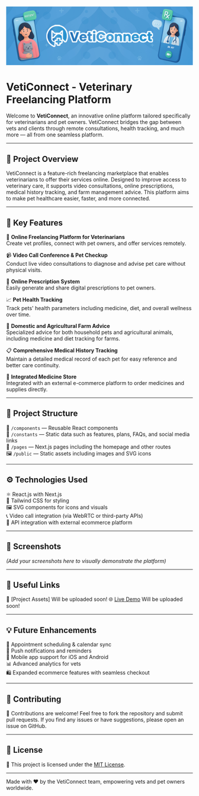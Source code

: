 ![VetiConnect Banner](https://raw.githubusercontent.com/thecloudwalkerx/VetiConnect/main/Banner.png)

# VetiConnect - Veterinary Freelancing Platform

Welcome to **VetiConnect**, an innovative online platform tailored specifically for veterinarians and pet owners. VetiConnect bridges the gap between vets and clients through remote consultations, health tracking, and much more — all from one seamless platform.

---

## 🚀 Project Overview

VetiConnect is a feature-rich freelancing marketplace that enables veterinarians to offer their services online. Designed to improve access to veterinary care, it supports video consultations, online prescriptions, medical history tracking, and farm management advice. This platform aims to make pet healthcare easier, faster, and more connected.

---

## 🌟 Key Features

🐾 **Online Freelancing Platform for Veterinarians**  
Create vet profiles, connect with pet owners, and offer services remotely.

📹 **Video Call Conference & Pet Checkup**  
Conduct live video consultations to diagnose and advise pet care without physical visits.

💊 **Online Prescription System**  
Easily generate and share digital prescriptions to pet owners.

📈 **Pet Health Tracking**  
Track pets' health parameters including medicine, diet, and overall wellness over time.

🌾 **Domestic and Agricultural Farm Advice**  
Specialized advice for both household pets and agricultural animals, including medicine and diet tracking for farms.

📋 **Comprehensive Medical History Tracking**  
Maintain a detailed medical record of each pet for easy reference and better care continuity.

🛒 **Integrated Medicine Store**  
Integrated with an external e-commerce platform to order medicines and supplies directly.

---

## 📂 Project Structure

🧩 `/components` — Reusable React components  
📑 `/constants` — Static data such as features, plans, FAQs, and social media links  
📄 `/pages` — Next.js pages including the homepage and other routes  
🖼️ `/public` — Static assets including images and SVG icons  

---

## ⚙️ Technologies Used

⚛️ React.js with Next.js  
🎨 Tailwind CSS for styling  
🖼️ SVG components for icons and visuals  
📞 Video call integration (via WebRTC or third-party APIs)  
🔗 API integration with external ecommerce platform  

---

## 📸 Screenshots

*(Add your screenshots here to visually demonstrate the platform)*

---

## 🔗 Useful Links

🔗 [Project Assets] Will be uploaded soon!
🌐 [Live Demo](#) Will be uploaded soon!

---

## 💡 Future Enhancements

📅 Appointment scheduling & calendar sync  
🔔 Push notifications and reminders  
📱 Mobile app support for iOS and Android  
📊 Advanced analytics for vets  
🛍️ Expanded ecommerce features with seamless checkout  

---

## 🤝 Contributing

🤗 Contributions are welcome! Feel free to fork the repository and submit pull requests. If you find any issues or have suggestions, please open an issue on GitHub.

---

## 📜 License

📄 This project is licensed under the [MIT License](LICENSE).

---

Made with ❤️ by the VetiConnect team, empowering vets and pet owners worldwide.
